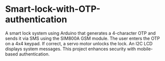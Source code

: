 # Smart-lock-with-OTP-authentication
A smart lock system using Arduino that generates a 4-character OTP and sends it via SMS using the SIM800A GSM module. The user enters the OTP on a 4x4 keypad. If correct, a servo motor unlocks the lock. An I2C LCD displays system messages. This project enhances security with mobile-based authentication.
